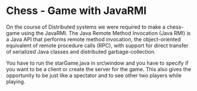 # Chess - Game with JavaRMI

On the course of Distributed systems we were required to make a chess-game using the JavaRMI. The Java Remote Method Invocation (Java RMI) is a Java API that performs remote method invocation, the object-oriented equivalent of remote procedure calls (RPC), with support for direct transfer of serialized Java classes and distributed garbage-collection.


You have to run the starGame.java in src\window and you have to specify if you want to be a client or create the server for the game. This also gives the opportunity to be just like a spectator and to see other two players while playing.